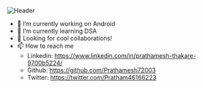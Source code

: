 <!--
**Prathamesh72003/Prathamesh72003** is a ✨ _special_ ✨ repository because its `README.md` (this file) appears on your GitHub profile.

Here are some ideas to get you started:

- 🔭 I’m currently working on ...
- 🌱 I’m currently learning ...
- 👯 I’m looking to collaborate on ...
- 🤔 I’m looking for help with ...
- 💬 Ask me about ...
- 📫 How to reach me: ...
- 😄 Pronouns: ...
- ⚡ Fun fact: ...
-->

![Header](https://iili.io/Y0dc8v.png "Header")
- 🔭 I’m currently working on Android
- 🌱 I’m currently learning DSA
- 👯 Looking for cool collaborations!
- 📫 How to reach me
   - Linkedin: https://www.linkedin.com/in/prathamesh-thakare-9700b5224/
   - Github: https://github.com/Prathamesh72003
   - Twitter: https://twitter.com/Pratham46166223
